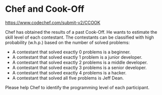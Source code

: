 # Chef and Cook-Off
https://www.codechef.com/submit-v2/CCOOK

Chef has obtained the results of a past Cook-Off. He wants to estimate the skill level of each contestant. The contestants can be classified with high probability (w.h.p.) based on the number of solved problems:

* A contestant that solved exactly 0 problems is a beginner.
* A contestant that solved exactly 1 problem is a junior developer.
* A contestant that solved exactly 2 problems is a middle developer.
* A contestant that solved exactly 3 problems is a senior developer.
* A contestant that solved exactly 4 problems is a hacker.
* A contestant that solved all five problems is Jeff Dean.

Please help Chef to identify the programming level of each participant.
